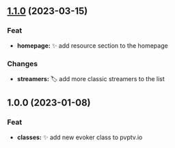 
<a name="1.1.0"></a>
## [1.1.0](https://github.com/hnouts/pvptv/compare/1.0.0...1.1.0) (2023-03-15)

### Feat

* **homepage:** ✨ add resource section to the homepage

### Changes

* **streamers:** 🏷️ add more classic streamers to the list

<a name="1.0.0"></a>
## 1.0.0 (2023-01-08)

### Feat

* **classes:** ✨ add new evoker class to pvptv.io

